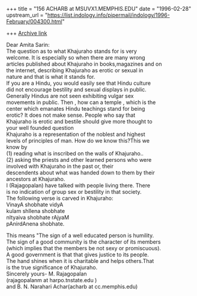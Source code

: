 +++
title = "156 ACHARB at MSUVX1.MEMPHIS.EDU"
date = "1996-02-28"
upstream_url = "https://list.indology.info/pipermail/indology/1996-February/004300.html"

+++
[Archive link](https://list.indology.info/pipermail/indology/1996-February/004300.html)

Dear Amita Sarin:  
The question as to what Khajuraho stands for is very  
welcome.  It is especially so when there are many wrong  
articles published about Khajuraho in books,magazines and on  
the internet, describing Khajuraho as erotic or sexual in  
nature and that is what it stands for.  
If you are a Hindu, you would easily see that  Hindu culture  
did not encourage bestility and sexual displays in public.   
Generally Hindus are not seen exhibiting vulgar sex  
movements in public.   Then
, how can a temple , which is the  
center which emanates Hindu teachings stand for being  
erotic?  It does not make sense.  People who say that  
Khajuraho is erotic and bestile should give more thought to  
your well founded question  
Khajuraho is a representation of the noblest and highest  
levels of principles of man. How do we know this?This we  
know by  
(1) reading what is inscribed on the walls of Khajuraho..  
(2) asking the priests and other learned persons  who were  
involved with 
Khajuraho in the past or, their   
descendents about what was handed down to them by their  
ancestors at Khajuraho.  
I (Rajagopalan) have talked with people living there.  There  
is no indication of group sex or bestility in that society.  
The following verse is carved in Khajuraho:  
VinayA shobhate vidyA  
kulam shIlena shobhate  
nItyaiva shobhate rAjyaM  
pAnirdAnena shobhate.  

This means "The sign of a well educated person is humility.  
The sign of a good community is the character
 of its members  
(which implies that the members be not sexy or promiscuous).  
A good government is that that gives justice to its people.  
The hand shines when it is charitable and helps others.That  
is the true significance of Khajuraho.   
Sincerely yours- M. Rajagopalan  
(rajagopalanm at harpo.tnstate.edu )  
and B. N. Narahari Achar(acharb at cc.memphis.edu)




